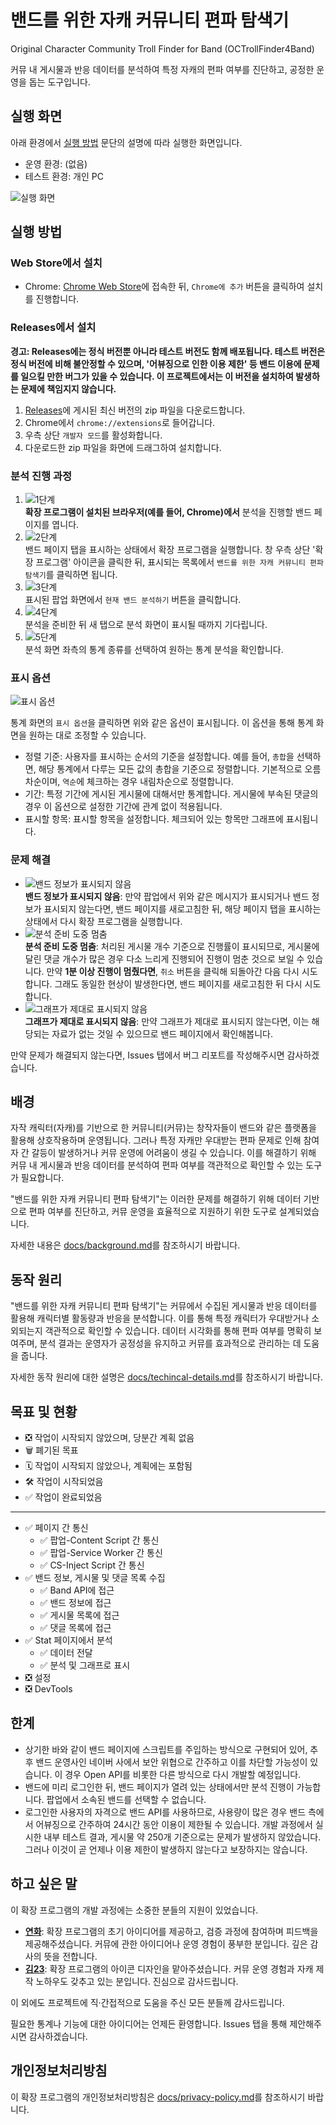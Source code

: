 # 밴드를 위한 자캐 커뮤니티 편파 탐색기

Original Character Community Troll Finder for Band (OCTrollFinder4Band)

커뮤 내 게시물과 반응 데이터를 분석하여 특정 자캐의 편파 여부를 진단하고, 공정한 운영을 돕는 도구입니다.

## 실행 화면

아래 환경에서 [실행 방법](#실행-방법) 문단의 설명에 따라 실행한 화면입니다.

-   운영 환경: (없음)
-   테스트 환경: 개인 PC

![실행 화면](./docs/images/3rd-step.png)

<!--유튜브의 경우: [![실행 화면](http://img.youtube.com/vi/YI3J6hzET9w/0.jpg)](https://youtu.be/YI3J6hzET9w)-->

## 실행 방법

### Web Store에서 설치

-   Chrome: [Chrome Web Store](https://chromewebstore.google.com/detail/djkoblkifcbolejdhilafnnhblnbibid)에 접속한 뒤, `Chrome에 추가` 버튼을 클릭하여 설치를 진행합니다.
<!-- - Firefox: [Firefox Add-ons]()에 접속한 뒤, `Firefox에 추가` 버튼을 클릭하여 설치를 진행합니다. -->

### Releases에서 설치

**경고: Releases에는 정식 버전뿐 아니라 테스트 버전도 함께 배포됩니다. 테스트 버전은 정식 버전에 비해 불안정할 수 있으며, '어뷰징으로 인한 이용 제한' 등 밴드 이용에 문제를 일으킬 만한 버그가 있을 수 있습니다. 이 프로젝트에서는 이 버전을 설치하여 발생하는 문제에 책임지지 않습니다.**

1. [Releases](https://github.com/Quirax/OCTrollFinder4Band/releases)에 게시된 최신 버전의 zip 파일을 다운로드합니다.
2. Chrome에서 `chrome://extensions`로 들어갑니다.
3. 우측 상단 `개발자 모드`를 활성화합니다.
4. 다운로드한 zip 파일을 화면에 드래그하여 설치합니다.

### 분석 진행 과정

1. ![1단계](./docs/images/1st-step.png)<br>**확장 프로그램이 설치된 브라우저(예를 들어, Chrome)에서** 분석을 진행할 밴드 페이지를 엽니다.
2. ![2단계](./docs/images/2nd-step.png)<br>밴드 페이지 탭을 표시하는 상태에서 확장 프로그램을 실행합니다. 창 우측 상단 '확장 프로그램' 아이콘을 클릭한 뒤, 표시되는 목록에서 `밴드를 위한 자캐 커뮤니티 편파 탐색기`를 클릭하면 됩니다.
3. ![3단계](./docs/images/3rd-step.png)<br>표시된 팝업 화면에서 `현재 밴드 분석하기` 버튼을 클릭합니다.
4. ![4단계](./docs/images/4th-step.png)<br>분석을 준비한 뒤 새 탭으로 분석 화면이 표시될 때까지 기다립니다.
5. ![5단계](./docs/images/5th-step.png)<br>분석 화면 좌측의 통계 종류를 선택하여 원하는 통계 분석을 확인합니다.

### 표시 옵션

![표시 옵션](./docs/images/view-options.png)

통계 화면의 `표시 옵션`을 클릭하면 위와 같은 옵션이 표시됩니다. 이 옵션을 통해 통계 화면을 원하는 대로 조정할 수 있습니다.

-   정렬 기준: 사용자를 표시하는 순서의 기준을 설정합니다. 예를 들어, `총합`을 선택하면, 해당 통계에서 다루는 모든 값의 총합을 기준으로 정렬합니다. 기본적으로 오름차순이며, `역순`에 체크하는 경우 내림차순으로 정렬합니다.
-   기간: 특정 기간에 게시된 게시물에 대해서만 통계합니다. 게시물에 부속된 댓글의 경우 이 옵션으로 설정한 기간에 관계 없이 적용됩니다.
-   표시할 항목: 표시할 항목을 설정합니다. 체크되어 있는 항목만 그래프에 표시됩니다.

### 문제 해결

-   ![밴드 정보가 표시되지 않음](./docs/images/band-info-unavailable.png)<br>**밴드 정보가 표시되지 않음**: 만약 팝업에서 위와 같은 메시지가 표시되거나 밴드 정보가 표시되지 않는다면, 밴드 페이지를 새로고침한 뒤, 해당 페이지 탭을 표시하는 상태에서 다시 확장 프로그램을 실행합니다.
-   ![분석 준비 도중 멈춤](./docs/images/4th-step.png)<br>**분석 준비 도중 멈춤**: 처리된 게시물 개수 기준으로 진행률이 표시되므로, 게시물에 달린 댓글 개수가 많은 경우 다소 느리게 진행되어 진행이 멈춘 것으로 보일 수 있습니다. 만약 **1분 이상 진행이 멈췄다면**, `취소` 버튼을 클릭해 되돌아간 다음 다시 시도합니다. 그래도 동일한 현상이 발생한다면, 밴드 페이지를 새로고침한 뒤 다시 시도합니다.
-   ![그래프가 제대로 표시되지 않음](./docs/images/graph-glitch.png)<br>**그래프가 제대로 표시되지 않음**: 만약 그래프가 제대로 표시되지 않는다면, 이는 해당되는 자료가 없는 것일 수 있으므로 밴드 페이지에서 확인해봅니다.

만약 문제가 해결되지 않는다면, Issues 탭에서 버그 리포트를 작성해주시면 감사하겠습니다.

## 배경

자작 캐릭터(자캐)를 기반으로 한 커뮤니티(커뮤)는 창작자들이 밴드와 같은 플랫폼을 활용해 상호작용하며 운영됩니다. 그러나 특정 자캐만 우대받는 편파 문제로 인해 참여자 간 갈등이 발생하거나 커뮤 운영에 어려움이 생길 수 있습니다. 이를 해결하기 위해 커뮤 내 게시물과 반응 데이터를 분석하여 편파 여부를 객관적으로 확인할 수 있는 도구가 필요합니다.

"밴드를 위한 자캐 커뮤니티 편파 탐색기"는 이러한 문제를 해결하기 위해 데이터 기반으로 편파 여부를 진단하고, 커뮤 운영을 효율적으로 지원하기 위한 도구로 설계되었습니다.

자세한 내용은 [docs/background.md](./docs/background.md)를 참조하시기 바랍니다.

## 동작 원리

"밴드를 위한 자캐 커뮤니티 편파 탐색기"는 커뮤에서 수집된 게시물과 반응 데이터를 활용해 캐릭터별 활동량과 반응을 분석합니다. 이를 통해 특정 캐릭터가 우대받거나 소외되는지 객관적으로 확인할 수 있습니다. 데이터 시각화를 통해 편파 여부를 명확히 보여주며, 분석 결과는 운영자가 공정성을 유지하고 커뮤를 효과적으로 관리하는 데 도움을 줍니다.

자세한 동작 원리에 대한 설명은 [docs/techincal-details.md](./docs/technical-details.md)를 참조하시기 바랍니다.

## 목표 및 현황

-   ❎️ 작업이 시작되지 않았으며, 당분간 계획 없음
-   🗑 폐기된 목표
-   🗓 작업이 시작되지 않았으나, 계획에는 포함됨
-   🛠 작업이 시작되었음
-   ✅️ 작업이 완료되었음

---

-   ✅️ 페이지 간 통신
    -   ✅️ 팝업-Content Script 간 통신
    -   ✅️ 팝업-Service Worker 간 통신
    -   ✅️ CS-Inject Script 간 통신
-   ✅️ 밴드 정보, 게시물 및 댓글 목록 수집
    -   ✅️ Band API에 접근
    -   ✅️ 밴드 정보에 접근
    -   ✅️ 게시물 목록에 접근
    -   ✅️ 댓글 목록에 접근
-   ✅️ Stat 페이지에서 분석
    -   ✅️ 데이터 전달
    -   ✅️ 분석 및 그래프로 표시
-   ❎️ 설정
-   ❎️ DevTools

## 한계

-   상기한 바와 같이 밴드 페이지에 스크립트를 주입하는 방식으로 구현되어 있어, 추후 밴드 운영사인 네이버 사에서 보안 위협으로 간주하고 이를 차단할 가능성이 있습니다. 이 경우 Open API를 비롯한 다른 방식으로 다시 개발할 예정입니다.
-   밴드에 미리 로그인한 뒤, 밴드 페이지가 열려 있는 상태에서만 분석 진행이 가능합니다. 팝업에서 소속된 밴드를 선택할 수 없습니다.
-   로그인한 사용자의 자격으로 밴드 API를 사용하므로, 사용량이 많은 경우 밴드 측에서 어뷰징으로 간주하여 24시간 동안 이용이 제한될 수 있습니다. 개발 과정에서 실시한 내부 테스트 결과, 게시물 약 250개 기준으로는 문제가 발생하지 않았습니다. 그러나 이것이 곧 언제나 이용 제한이 발생하지 않는다고 보장하지는 않습니다.

## 하고 싶은 말

이 확장 프로그램의 개발 과정에는 소중한 분들의 지원이 있었습니다.

-   **[연화](https://x.com/F0r_commu_)**: 확장 프로그램의 초기 아이디어를 제공하고, 검증 과정에 참여하며 피드백을 제공해주셨습니다. 커뮤에 관한 아이디어나 운영 경험이 풍부한 분입니다. 깊은 감사의 뜻을 전합니다.
-   **[김23](https://bsky.app/profile/kimesam.bsky.social)**: 확장 프로그램의 아이콘 디자인을 맡아주셨습니다. 커뮤 운영 경험과 자캐 제작 노하우도 갖추고 있는 분입니다. 진심으로 감사드립니다.

이 외에도 프로젝트에 직&middot;간접적으로 도움을 주신 모든 분들께 감사드립니다.

필요한 통계나 기능에 대한 아이디어는 언제든 환영합니다. Issues 탭을 통해 제안해주시면 감사하겠습니다.

## 개인정보처리방침

이 확장 프로그램의 개인정보처리방침은 [docs/privacy-policy.md](./docs/privacy-policy.md)를 참조하시기 바랍니다.
